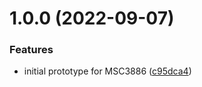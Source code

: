 # 1.0.0 (2022-09-07)


### Features

* initial prototype for MSC3886 ([c95dca4](https://github.com/matrix-org/node-http-rendezvous-server/commit/c95dca483f1ba37b3bcc26694c4ed6c838e2bb7c))

